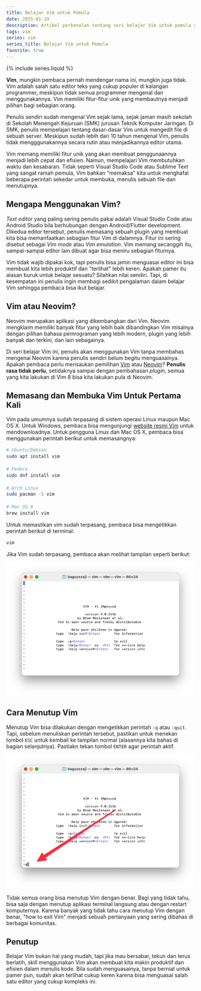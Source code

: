 ```yaml
---
title: Belajar Vim untuk Pemula
date: 2025-01-19
description: Artikel perkenalan tentang seri belajar Vim untuk pemula yang akan mulai membahas cara memasng, membuka dan menutup Vim untuk pertama kali.
tags: vim
series: vim
series_title: Belajar Vim untuk Pemula
favorite: true
---
```


{% include series.liquid %}

**Vim**, mungkin pembaca pernah mendengar nama ini, mungkin juga tidak. Vim adalah salah satu editor teks yang cukup populer di kalangan programmer, meskipun tidak semua programmer mengenal dan menggunakannya. Vim memiliki fitur-fitur unik yang membautnya menjadi pilihan bagi sebagian orang. 

Penulis sendiri sudah mengenal Vim sejak lama, sejak jaman masih sekolah di Sekolah Menengah Kejuruan (SMK) jurusan Teknik Komputer Jaringan. Di SMK, penulis mempelajari tentang dasar-dasar Vim untuk mengedit file di sebuah server. Meskipun sudah lebih dari 10 tahun mengenal Vim, penulis tidak mengggunakannya secara rutin atau menjadikannya editor utama. 

Vim memang memiliki fitur unik yang akan membuat penggunaannya menjadi lebih cepat dan efisien. Namun, mempelajari Vim membutuhkan waktu dan kesabaran. Tidak seperti Visual Studio Code atau Sublime Text yang sangat ramah pemula, Vim bahkan "memaksa" kita untuk menghafal beberapa perintah sekedar untuk membuka, menulis sebuah file dan menutupnya. 

## Mengapa Menggunakan Vim? 

*Text editor* yang paling sering penulis pakai adalah Visual Studio Code atau Android Studio bila berhubungan dengan Android/Flutter development. Dikedua editor tersebut, penulis memasang sebuah plugin yang membuat kita bisa memanfaatkan sebagian fitur Vim di dalamnya. Fitur ini sering disebut sebagai *Vim mode* atau *Vim emulation*. Vim memang secanggih itu, sampai-sampai editor lain dibuat agar bisa meniru sebagian fiturnya. 

Vim tidak wajib dipakai kok, tapi penulis bisa jamin menguasai editor ini bisa membuat kita lebih produktif dan "terlihat" lebih keren.  Apakah pamer itu alasan buruk untuk belajar sesuatu? Silahkan nilai sendiri. Tapi, di kesempatan ini penulis ingin membagi sedikit pengalaman dalam belajar Vim sehingga pembaca bisa ikut belajar. 

## Vim atau Neovim? 

Neovim merupakan aplikasi yang dikembangkan dari Vim. Neovim mengklaim memiliki banyak fitur yang lebih baik dibandingkan Vim misalnya dengan pilihan bahasa pemrograman yang lebih modern, plugin yang lebih banyak dan terkini, dan lain sebagainya. 

Di seri belajar Vim ini, penulis akan menggunakan Vim tanpa membahas mengenai Neovim karena penulis sendiri belum begitu menguasainya. Apakah pembaca perlu merisaukan pemilihan [Vim](https://www.vim.org/) atau [Neovim](https://neovim.io/)? **Penulis rasa tidak perlu**, setidaknya sampai dengan pembahasan *plugin*, semua yang kita lakukan di Vim 8 bisa kita lakukan pula di Neovim. 

## Memasang dan Membuka Vim Untuk Pertama Kali

Vim pada umumnya sudah terpasang di sistem operasi Linux maupun Mac OS X. Untuk Windows, pembaca bisa mengunjungi [website resmi Vim](https://www.vim.org/) untuk mendownloadnya. Untuk pengguna Linux dan Mac OS X, pembaca bisa menggunakan perintah berikut untuk memasangnya: 

```bash
# Ubuntu/Debian
sudo apt install vim 

# Fedora
sudo dnf install vim

# Arch Linux    
sudo pacman -S vim

# Mac OS X
brew install vim
```

Untuk memastikan vim sudah terpasang, pembaca bisa mengetikkan perintah berikut di terminal: 

```bash
vim
```

Jika Vim sudah terpasang, pembaca akan melihat tampilan seperti berikut: 

![Tampilan Vim](/assets/images/vim/vim.png)

## Cara Menutup Vim

Menutup Vim bisa dilakukan dengan mengetikkan perintah `:q` atau `:quit`. Tapi, sebelum menuliskan perintah tersebut, pastikan untuk menekan tombol `ESC` untuk kembali ke tampilan normal (alasannya kita bahas di bagian selanjutnya). Pastiakn tekan tombol `ENTER` agar perintah aktif. 

![Menutup Vim](/assets/images/vim/vim-quit.png)

Tidak semua orang bisa menutup Vim dengan benar. Bagi yang tidak tahu, bisa saja dengan menutup aplikasi terminal langsung atau dengan restart komputernya. Karena banyak yang tidak tahu cara menutup Vim dengan benar, "how to exit Vim" menjadi sebuah pertanyaan yang sering dibahas di berbagai komunitas. 

## Penutup

Belajar Vim bukan hal yang mudah, tapi jika mau bersabar, tekun dan terus berlatih, skill menggunakan Vim akan membuat kita makin produktif dan efisien dalam menulis kode. Bila sudah menguasainya, tanpa berniat untuk pamer pun, sudah akan terlihat cukup keren karena bisa menguasai salah satu editor yang cukup kompleks ini. 